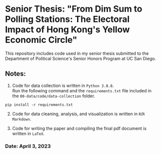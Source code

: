 # Senior Thesis: "From Dim Sum to Polling Stations: The Electoral Impact of Hong Kong's Yellow Economic Circle"
This repository includes code used in my senior thesis submitted to the Department of Political Science's Senior Honors Program at UC San Diego.


## Notes:
1. Code for data collection is written in `Python 3.8.8`.   
Run the following command and the `requirements.txt` file included in the `00-data/code/data-collection` folder.
<pre><code>pip install -r requirements.txt</code></pre>

2. Code for data cleaning, analysis, and visualization is written in `R`/`R Markdown`.  

3. Code for writing the paper and compiling the final pdf document is written in `LaTeX`.

### Date: April 3, 2023
